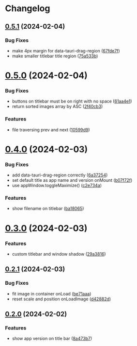 # Changelog

## [0.5.1](https://github.com/andots/siv/compare/v0.5.0...v0.5.1) (2024-02-04)


### Bug Fixes

* make 4px margin for data-tauri-drag-region ([67fde7f](https://github.com/andots/siv/commit/67fde7f8c9c18d03c7c5d75c3d14606b63c5df28))
* make smaller titlebar title region ([75a533b](https://github.com/andots/siv/commit/75a533be93b8d625df071a43b8c8e2fc34ade2ba))

# [0.5.0](https://github.com/andots/siv/compare/v0.4.0...v0.5.0) (2024-02-04)


### Bug Fixes

* buttons on titlebar must be on right with no space ([61aa4e1](https://github.com/andots/siv/commit/61aa4e10bb0a69b39b110ba608250b1164c39ea7))
* return sorted images array by ASC ([2f40cb3](https://github.com/andots/siv/commit/2f40cb3659c8d4e4933e1953fba83eb7e53cc883))


### Features

* file traversing prev and next ([10599d9](https://github.com/andots/siv/commit/10599d93c1e867dfa3284d64ca8bb9e9115fcd0c))

# [0.4.0](https://github.com/andots/siv/compare/v0.3.0...v0.4.0) (2024-02-03)


### Bug Fixes

* add data-tauri-drag-region correctly ([6a37254](https://github.com/andots/siv/commit/6a37254944b05568bb7aefc693f6a957fc457b9f))
* set default title as app name and version onMount ([b07f72f](https://github.com/andots/siv/commit/b07f72f1ab79107b65074aebc22352695c043c93))
* use appWindow.toggleMaximize() ([c2e734a](https://github.com/andots/siv/commit/c2e734a0efc414b01614c524f0ae5b301be77797))


### Features

* show filename on titlebar ([ba18065](https://github.com/andots/siv/commit/ba1806581d7b887d797d68a1a3ff304a5ce050af))

# [0.3.0](https://github.com/andots/siv/compare/v0.2.1...v0.3.0) (2024-02-03)


### Features

* custom titlebar and window shadow ([29a3816](https://github.com/andots/siv/commit/29a38162671896e45e704920d368593cea7661ac))

## [0.2.1](https://github.com/andots/siv/compare/v0.2.0...v0.2.1) (2024-02-03)

### Bug Fixes

- fit image in container onLoad ([be71aaa](https://github.com/andots/siv/commit/be71aaa83a3e2b79dbd809373e2280743bc7ac74))
- reset scale and position onLoadImage ([d42882d](https://github.com/andots/siv/commit/d42882d6f4473e278bbe089ff55e76f917f6602e))

## [0.2.0](https://github.com/andots/siv/compare/v0.1.1...v0.2.0) (2024-02-02)

### Features

- show app version on title bar ([8a473b7](https://github.com/andots/siv/commit/8a473b73748922419c145c41841f4f8695d68b48))
